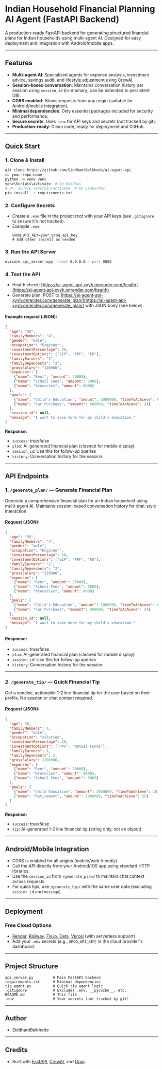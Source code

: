 # Indian Household Financial Planning AI Agent (FastAPI Backend)

A production-ready FastAPI backend for generating structured financial plans for Indian households using multi-agent AI. Designed for easy deployment and integration with Android/mobile apps.

---

## Features
- **Multi-agent AI**: Specialized agents for expense analysis, investment advice, savings audit, and lifestyle adjustment using CrewAI.
- **Session-based conversation**: Maintains conversation history per session using `session_id` (in-memory; can be extended to persistent DB).
- **CORS enabled**: Allows requests from any origin (suitable for Android/mobile integration).
- **Minimal dependencies**: Only essential packages included for security and performance.
- **Secure secrets**: Uses `.env` for API keys and secrets (not tracked by git).
- **Production-ready**: Clean code, ready for deployment and GitHub.

---

## Quick Start

### 1. Clone & Install
```sh
git clone https://github.com/SiddhantBelkhede/ai-agent-api
cd your-repo-name
python -m venv venv
venv\Scripts\activate  # On Windows
# Or: source venv/bin/activate  # On Linux/Mac
pip install -r requirements.txt
```

### 2. Configure Secrets
- Create a `.env` file in the project root with your API keys (see `.gitignore` to ensure it's not tracked).
- Example `.env`:
  ```env
  GROQ_API_KEY=your_groq_api_key
  # Add other secrets as needed
  ```

### 3. Run the API Server
```sh
uvicorn api_server:app --host 0.0.0.0 --port 8000
```

### 4. Test the API
- Health check: [https://ai-agent-api-xyyh.onrender.com/health](https://ai-agent-api-xyyh.onrender.com/health)
- Generate plan: POST to [https://ai-agent-api-xyyh.onrender.com/generate_plan/](https://ai-agent-api-xyyh.onrender.com/generate_plan/) with JSON body (see below).

#### Example request (JSON):
```json
{
  "age": "35",
  "familyMembers": "4",
  "gender": "male",
  "occupation": "Engineer",
  "investmentPercentage": 20,
  "investmentOptions": ["SIP", "PPF", "FD"],
  "familyEarners": "2",
  "familyDependents": "2",
  "grossSalary": "120000",
  "expenses": [
    {"name": "Rent", "amount": 25000},
    {"name": "School Fees", "amount": 5000},
    {"name": "Groceries", "amount": 8000}
  ],
  "goals": [
    {"name": "Child's Education", "amount": 1000000, "timeToAchieve": 60},
    {"name": "Car Purchase", "amount": 500000, "timeToAchieve": 24}
  ],
  "session_id": null,
  "message": "I want to save more for my child's education."
}
```
**Response:**
- `success`: true/false
- `plan`: AI-generated financial plan (cleaned for mobile display)
- `session_id`: Use this for follow-up queries
- `history`: Conversation history for the session

---

## API Endpoints

### 1. `/generate_plan/` — Generate Financial Plan
Generate a comprehensive financial plan for an Indian household using multi-agent AI. Maintains session-based conversation history for chat-style interaction.

#### Request (JSON):
```json
{
  "age": "35",
  "familyMembers": "4",
  "gender": "male",
  "occupation": "Engineer",
  "investmentPercentage": 20,
  "investmentOptions": ["SIP", "PPF", "FD"],
  "familyEarners": "2",
  "familyDependents": "2",
  "grossSalary": "120000",
  "expenses": [
    {"name": "Rent", "amount": 25000},
    {"name": "School Fees", "amount": 5000},
    {"name": "Groceries", "amount": 8000}
  ],
  "goals": [
    {"name": "Child's Education", "amount": 1000000, "timeToAchieve": 60},
    {"name": "Car Purchase", "amount": 500000, "timeToAchieve": 24}
  ],
  "session_id": null,
  "message": "I want to save more for my child's education."
}
```
#### Response:
- `success`: true/false
- `plan`: AI-generated financial plan (cleaned for mobile display)
- `session_id`: Use this for follow-up queries
- `history`: Conversation history for the session

---

### 2. `/generate_tip/` — Quick Financial Tip
Get a concise, actionable 1-2 line financial tip for the user based on their profile. No session or chat context required.

#### Request (JSON):
```json
{
  "age": 35,
  "familyMembers": 4,
  "gender": "male",
  "occupation": "salaried",
  "investmentPercentage": 20,
  "investmentOptions": ["PPF", "Mutual Funds"],
  "familyEarners": 1,
  "familyDependents": 2,
  "grossSalary": 1200000,
  "expenses": [
    {"name": "Rent", "amount": 20000},
    {"name": "Groceries", "amount": 8000},
    {"name": "School Fees", "amount": 5000}
  ],
  "goals": [
    {"name": "Child Education", "amount": 1000000, "timeToAchieve": 10},
    {"name": "Retirement", "amount": 5000000, "timeToAchieve": 25}
  ]
}
```
**Response:**
- `success`: true/false
- `tip`: AI-generated 1-2 line financial tip (string only, not an object)

---

## Android/Mobile Integration
- CORS is enabled for all origins (mobile/web friendly).
- Call the API directly from your Android/iOS app using standard HTTP libraries.
- Use the `session_id` from `/generate_plan/` to maintain chat context across requests.
- For quick tips, use `/generate_tip/` with the same user data (excluding `session_id` and `message`).

---

## Deployment

### Free Cloud Options
- [Render](https://render.com/), [Railway](https://railway.app/), [Fly.io](https://fly.io/), [Deta](https://deta.space/), [Vercel](https://vercel.com/) (with serverless support)
- Add your `.env` secrets (e.g., `GROQ_API_KEY`) in the cloud provider's dashboard.

---

## Project Structure
```
api_server.py         # Main FastAPI backend
requirements.txt      # Minimal dependencies
tip_agent.py          # Quick tip agent logic
.gitignore            # Excludes .env, __pycache__, etc.
README.md             # This file
.env                  # Your secrets (not tracked by git)
```

---

## Author
- SiddhantBelkhede

---

## Credits
- Built with [FastAPI](https://fastapi.tiangolo.com/), [CrewAI](https://github.com/joaomdmoura/crewAI), and [Groq](https://groq.com/).
